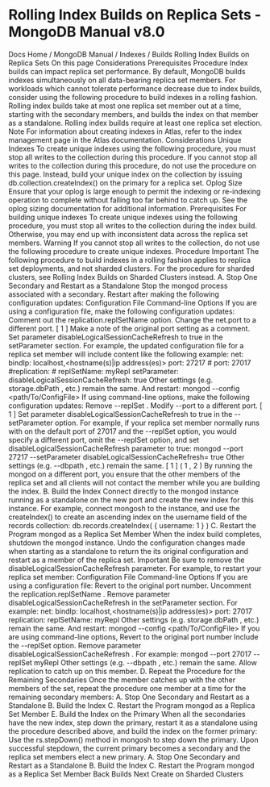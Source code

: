 # Rolling Index Builds on Replica Sets - MongoDB Manual v8.0


Docs Home / MongoDB Manual / Indexes / Builds Rolling Index Builds on Replica Sets On this page Considerations Prerequisites Procedure Index builds can impact replica set performance. By default,
MongoDB builds indexes simultaneously on all data-bearing
replica set members. For workloads which cannot tolerate performance
decrease due to index builds, consider using the following
procedure to build indexes in a rolling fashion. Rolling index builds take at most one replica set member out at a time,
starting with the secondary members, and builds the index on that member
as a standalone. Rolling index builds require at least one replica set
election. Note For information about creating indexes in Atlas, refer to the index management page in the Atlas
documentation. Considerations Unique Indexes To create unique indexes using the following
procedure, you must stop all writes to the collection during this
procedure. If you cannot stop all writes to the collection during this procedure,
do not use the procedure on this page. Instead, build your unique index
on the collection by issuing db.collection.createIndex() on
the primary for a replica set. Oplog Size Ensure that your oplog is large enough to permit the indexing
or re-indexing operation to complete without falling too far behind to
catch up. See the oplog sizing documentation for additional information. Prerequisites For building unique indexes To create unique indexes using the
following procedure, you must stop all writes to the collection
during the index build. Otherwise, you may end up with inconsistent
data across the replica set members. Warning If you cannot stop all writes to the collection, do not use the
following procedure to create unique indexes. Procedure Important The following procedure to build indexes in a rolling fashion
applies to replica set deployments, and not sharded clusters. For
the procedure for sharded clusters, see Rolling Index Builds on Sharded Clusters instead. A. Stop One Secondary and Restart as a Standalone Stop the mongod process associated with a secondary.
Restart after making the following configuration updates: Configuration File Command-line Options If you are using a configuration file, make the following
configuration updates: Comment out the replication.replSetName option. Change the net.port to a different port. [ 1 ] Make a note of the original port setting as a comment. Set parameter disableLogicalSessionCacheRefresh to true in the setParameter section. For example, the updated configuration file for a replica
set member will include content like the following example: net: bindIp: localhost,<hostname(s)|ip address(es)> port: 27217 #   port: 27017 #replication: #   replSetName: myRepl setParameter: disableLogicalSessionCacheRefresh: true Other settings (e.g. storage.dbPath , etc.) remain the same. And restart: mongod --config <path/To/ConfigFile> If using command-line options, make the following
configuration updates: Remove --replSet . Modify --port to a different port. [ 1 ] Set parameter disableLogicalSessionCacheRefresh to true in the --setParameter option. For example, if your replica set member normally runs
with on the default port of 27017 and the --replSet option, you would
specify a different port, omit the --replSet option,
and set disableLogicalSessionCacheRefresh parameter
to true: mongod --port 27217 --setParameter disableLogicalSessionCacheRefresh= true Other settings (e.g. --dbpath , etc.) remain the same. [ 1 ] ( 1 , 2 ) By running the mongod on a different
port, you ensure that the other members of the replica set and all
clients will not contact the member while you are building the
index. B. Build the Index Connect directly to the mongod instance running as a
standalone on the new port and create the new index for this
instance. For example, connect mongosh to the instance, and
use the createIndex() to create an ascending
index on the username field of the records collection: db.records.createIndex( { username: 1 } ) C. Restart the Program mongod as a Replica Set Member When the index build completes, shutdown the mongod instance. Undo the configuration changes made when starting as a
standalone to return the its original configuration and restart as
a member of the replica set. Important Be sure to remove the disableLogicalSessionCacheRefresh parameter. For example, to restart your replica set member: Configuration File Command-line Options If you are using a configuration file: Revert to the original port number. Uncomment the replication.replSetName . Remove parameter disableLogicalSessionCacheRefresh in the setParameter section. For example: net: bindIp: localhost,<hostname(s)|ip address(es)> port: 27017 replication: replSetName: myRepl Other settings (e.g. storage.dbPath , etc.) remain the same. And restart: mongod --config <path/To/ConfigFile> If you are using command-line options, Revert to the original port number Include the --replSet option. Remove parameter disableLogicalSessionCacheRefresh . For example: mongod --port 27017 --replSet myRepl Other settings (e.g. --dbpath , etc.) remain the same. Allow replication to catch up on this member. D. Repeat the Procedure for the Remaining Secondaries Once the member catches up with the other members of the set, repeat
the procedure one member at a time for the remaining secondary members: A. Stop One Secondary and Restart as a Standalone B. Build the Index C. Restart the Program mongod as a Replica Set Member E. Build the Index on the Primary When all the secondaries have the new index, step down the primary,
restart it as a standalone using the procedure described above,
and build the index on the former primary: Use the rs.stepDown() method in mongosh to step down the primary. Upon successful stepdown, the current primary
becomes a secondary and the replica set members elect a new primary. A. Stop One Secondary and Restart as a Standalone B. Build the Index C. Restart the Program mongod as a Replica Set Member Back Builds Next Create on Sharded Clusters
